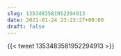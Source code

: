 ```yaml
---
slug: 1353483581952294913
date: 2021-01-24 23:23:27+00:00
draft: false
---
```


{{< tweet 1353483581952294913 >}}
